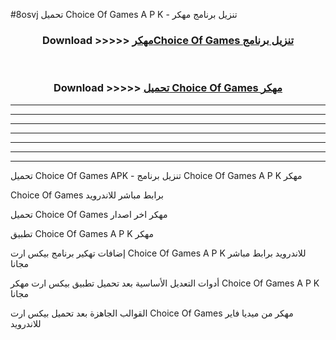 #8osvj تحميل Choice Of Games  A P K - تنزيل برنامج مهكر



<div align="center">
<h3>Download >>>>> <a href="https://runaway1.web.app/?sq=Choice Of Games ">مهكرChoice Of Games  تنزيل برنامج</a></h3><br>

<h3>Download >>>>> <a href="https://runaway1.web.app/?sq=Choice Of Games ">تحميل Choice Of Games  مهكر</a></h3>
</div>


----------------------------------------------------------

----------------------------------------------------------

----------------------------------------------------------

----------------------------------------------------------

----------------------------------------------------------

----------------------------------------------------------

----------------------------------------------------------

تحميل Choice Of Games  APK - تنزيل برنامج Choice Of Games  A P K مهكر

Choice Of Games  برابط مباشر للاندرويد

تحميل Choice Of Games  مهكر اخر اصدار

تطبيق Choice Of Games  A P K مهكر

إضافات تهكير برنامج بيكس ارت Choice Of Games  A P K للاندرويد برابط مباشر مجانا

أدوات التعديل الأساسية بعد تحميل تطبيق بيكس ارت مهكر Choice Of Games  A P K مجانا

القوالب الجاهزة بعد تحميل بيكس ارت Choice Of Games  مهكر من ميديا فاير للاندرويد


